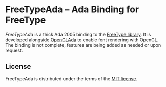 # FreeTypeAda – Ada Binding for FreeType

*FreeTypeAda* is a thick Ada 2005 binding to the [FreeType library][1]. It is
developed alongside [OpenGLAda][2] to enable font rendering with OpenGL. The
binding is not complete, features are being added as needed or upon request.

## License

FreeTypeAda is distributed under the terms of the [MIT license][3].

 [1]: https://www.freetype.org
 [2]: https://github.com/flyx/OpenGLAda
 [3]: COPYING